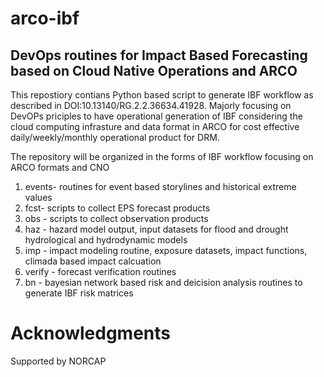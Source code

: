 # arco-ibf

## DevOps routines for Impact Based Forecasting based on Cloud Native Operations and ARCO

This repostiory contians Python based script to generate IBF workflow
as described in DOI:10.13140/RG.2.2.36634.41928. Majorly focusing on DevOPs priciples
to have operational generation of IBF considering the cloud computing infrasture and 
data format in ARCO for cost effective daily/weekly/monthly operational product for DRM. 

The repository will be organized in the forms of IBF workflow focusing on ARCO formats and CNO

1. events- routines for event based storylines and historical extreme values  
1. fcst- scripts to collect EPS forecast products
2. obs - scripts to collect observation products
3. haz - hazard model output, input datasets for flood and drought hydrological and hydrodynamic models
4. imp - impact modeling routine, exposure datasets, impact functions, climada based impact calcuation
5. verify - forecast verification routines 
5. bn - bayesian network based risk and deicision analysis routines to generate IBF risk matrices 


# Acknowledgments

Supported by NORCAP


